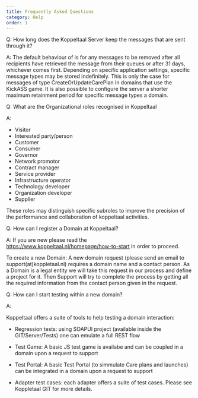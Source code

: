```yaml
---
title: Frequently Asked Questions
category: Help
order: 1
---
```


Q: How long does the Koppeltaal Server keep the messages that are sent through it?

A: The default behaviour of is for any messages to be removed after all recipients have retrieved the message from their queues or after 31 days, whichever comes first.
Depending on specific application settings, specific message types may be stored indefinitely. This is only the case for messages of type CreateOrUpdateCarePlan in domains that use the KickASS game.
It is also possible to configure the server a shorter maximum retainment period for specific message types a domain.


Q: What are the Organizational roles recognised in Koppeltaal

A: 
  -   Visitor
  -  Interested party/person
  -  Customer
  -  Consumer
  -  Governor
  -  Network promotor
  -  Contract manager
  -  Service provider
  -  Infrastructure operator
  -  Technology developer
  -  Organization developer
  -  Supplier

These roles may distinguish specific subroles to improve the precision of the performance and collaboration of koppeltaal activities.



Q: How can I register a Domain at Koppeltaal?

A:
If you are new please read the https://www.koppeltaal.nl/homepage/how-to-start in order to proceed.

To create a new Domain:
A new domain request (please send an email to support(at)koppletaal.nl) requires a domain name and a contact person. As a Domain is a legal entity we will take this request in our process and define a project for it. Then Support will try to complete the process by getting all the required information from the contact person given in the request. 


Q: How can I start testing within a new domain?

A:

Koppeltaal offers a suite of tools to help testing a domain interaction:
-  Regression tests: using SOAPUI project (available inside the GIT/Server/Tests) one can emulate a full REST flow

-  Test Game: A basic JS test game is availabe and can be coupled in a domain upon a request to support


-  Test Portal: A basic Test Portal (to simmulate Care plans and launches) can be integrated in a domain upon a request to support

-  Adapter test cases: each adapter offers a suite of test cases. Please see Koppletaal GIT for more details. 
